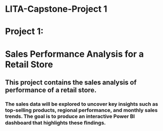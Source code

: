 # LITA-Capstone-Project 1
# Project 1: 

# Sales Performance Analysis for a Retail Store 

## This project contains the sales analysis of performance of a retail store. 
### The sales data will be explored to uncover key insights such as top-selling products, regional performance, and monthly sales trends. The goal is to produce an interactive Power BI dashboard that highlights these ﬁndings. 

